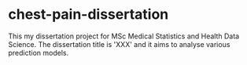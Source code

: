 # chest-pain-dissertation
This my dissertation project for MSc Medical Statistics and Health Data Science. The dissertation title is 'XXX' and it aims to analyse various prediction models.
